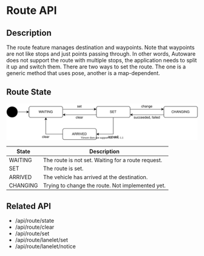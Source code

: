 # Route API

## Description

The route feature manages destination and waypoints. Note that waypoints are not like stops and just points passing through.
In other words, Autoware does not support the route with multiple stops, the application needs to split it up and switch them.
There are two ways to set the route. The one is a generic method that uses pose, another is a map-dependent.

## Route State

![route-state](./route-state.drawio.svg)

| State    | Description                                        |
| -------- | -------------------------------------------------- |
| WAITING  | The route is not set. Waiting for a route request. |
| SET      | The route is set.                                  |
| ARRIVED  | The vehicle has arrived at the destination.        |
| CHANGING | Trying to change the route. Not implemented yet.   |

## Related API

- /api/route/state
- /api/route/clear
- /api/route/set
- /api/route/lanelet/set
- /api/route/lanelet/notice
